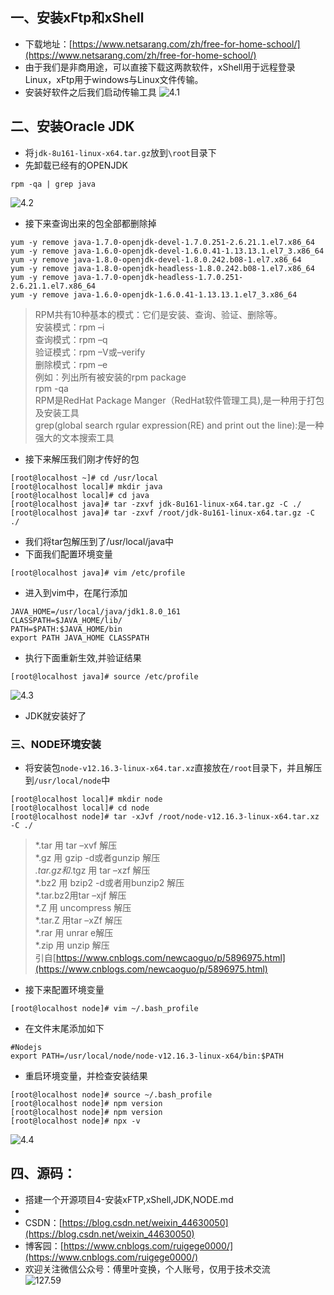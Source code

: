 ## 一、安装xFtp和xShell
- 下载地址：[https://www.netsarang.com/zh/free-for-home-school/](https://www.netsarang.com/zh/free-for-home-school/)
- 由于我们是非商用途，可以直接下载这两款软件，xShell用于远程登录Linux，xFtp用于windows与Linux文件传输。
- 安装好软件之后我们启动传输工具
![4.1](https://imgkr2.cn-bj.ufileos.com/d1a1206c-8229-49fe-9ca5-a34ca907ff05.png?UCloudPublicKey=TOKEN_8d8b72be-579a-4e83-bfd0-5f6ce1546f13&Signature=ETbsichYZcWoHGHqGLtBqK6Tuz4%253D&Expires=1596554236)

## 二、安装Oracle JDK
- 将`jdk-8u161-linux-x64.tar.gz`放到`\root`目录下
- 先卸载已经有的OPENJDK
```Linux
rpm -qa | grep java
```
![4.2](https://imgkr2.cn-bj.ufileos.com/1016c3df-c2bc-4c3b-96a9-0377ed0d175c.png?UCloudPublicKey=TOKEN_8d8b72be-579a-4e83-bfd0-5f6ce1546f13&Signature=KOiv0%252BFdToaTZ6hStlA1RsvyyaA%253D&Expires=1596554531)
- 接下来查询出来的包全部都删除掉
```Linux
yum -y remove java-1.7.0-openjdk-devel-1.7.0.251-2.6.21.1.el7.x86_64
yum -y remove java-1.6.0-openjdk-devel-1.6.0.41-1.13.13.1.el7_3.x86_64
yum -y remove java-1.8.0-openjdk-devel-1.8.0.242.b08-1.el7.x86_64
yum -y remove java-1.8.0-openjdk-headless-1.8.0.242.b08-1.el7.x86_64
yum -y remove java-1.7.0-openjdk-headless-1.7.0.251-2.6.21.1.el7.x86_64
yum -y remove java-1.6.0-openjdk-1.6.0.41-1.13.13.1.el7_3.x86_64
```
> RPM共有10种基本的模式：它们是安装、查询、验证、删除等。\
安装模式：rpm –i\
查询模式：rpm –q\
验证模式：rpm –V或–verify\
删除模式：rpm –e\
例如：列出所有被安装的rpm package\
rpm -qa\
RPM是RedHat Package Manger（RedHat软件管理工具),是一种用于打包及安装工具\
grep(global search rgular expression(RE) and print out the line):是一种强大的文本搜索工具 

- 接下来解压我们刚才传好的包
```Linux
[root@localhost ~]# cd /usr/local
[root@localhost local]# mkdir java
[root@localhost local]# cd java
[root@localhost java]# tar -zxvf jdk-8u161-linux-x64.tar.gz -C ./
[root@localhost java]# tar -zxvf /root/jdk-8u161-linux-x64.tar.gz -C ./
```
- 我们将tar包解压到了/usr/local/java中
- 下面我们配置环境变量
```Linux
[root@localhost java]# vim /etc/profile
```
- 进入到vim中，在尾行添加
```vim
JAVA_HOME=/usr/local/java/jdk1.8.0_161
CLASSPATH=$JAVA_HOME/lib/
PATH=$PATH:$JAVA_HOME/bin
export PATH JAVA_HOME CLASSPATH
```
- 执行下面重新生效,并验证结果
```Linux
[root@localhost java]# source /etc/profile
```
![4.3](https://imgkr2.cn-bj.ufileos.com/f493c1d9-5b18-4d1a-83c5-91f4799ee4fe.png?UCloudPublicKey=TOKEN_8d8b72be-579a-4e83-bfd0-5f6ce1546f13&Signature=lEsji8nwFwjYfSRh5qq9L810WUI%253D&Expires=1596556261)
- JDK就安装好了
### 三、NODE环境安装
- 将安装包`node-v12.16.3-linux-x64.tar.xz`直接放在`/root`目录下，并且解压到`/usr/local/node`中
```Linux
[root@localhost local]# mkdir node
[root@localhost local]# cd node
[root@localhost node]# tar -xJvf /root/node-v12.16.3-linux-x64.tar.xz -C ./
```
> *.tar 用 tar –xvf 解压\
*.gz 用 gzip -d或者gunzip 解压\
*.tar.gz和*.tgz 用 tar –xzf 解压\
*.bz2 用 bzip2 -d或者用bunzip2 解压\
*.tar.bz2用tar –xjf 解压\
*.Z 用 uncompress 解压\
*.tar.Z 用tar –xZf 解压\
*.rar 用 unrar e解压\
*.zip 用 unzip 解压\
引自[https://www.cnblogs.com/newcaoguo/p/5896975.html](https://www.cnblogs.com/newcaoguo/p/5896975.html)
- 接下来配置环境变量
```Linux
[root@localhost node]# vim ~/.bash_profile
```
- 在文件末尾添加如下
```vim
#Nodejs
export PATH=/usr/local/node/node-v12.16.3-linux-x64/bin:$PATH
```
- 重启环境变量，并检查安装结果
```Linux
[root@localhost node]# source ~/.bash_profile
[root@localhost node]# npm version
[root@localhost node]# npm version
[root@localhost node]# npx -v
```
![4.4](https://imgkr2.cn-bj.ufileos.com/c919a0a5-cde4-42a4-965c-2db722a8ec30.png?UCloudPublicKey=TOKEN_8d8b72be-579a-4e83-bfd0-5f6ce1546f13&Signature=HKg%252BUBm7r11ubaVVuA1R09JOan0%253D&Expires=1596557229)

## 四、源码：
- 搭建一个开源项目4-安装xFTP,xShell,JDK,NODE.md
- 
- CSDN：[https://blog.csdn.net/weixin_44630050](https://blog.csdn.net/weixin_44630050)
- 博客园：[https://www.cnblogs.com/ruigege0000/](https://www.cnblogs.com/ruigege0000/)
- 欢迎关注微信公众号：傅里叶变换，个人账号，仅用于技术交流\
![127.59](https://static01.imgkr.com/temp/bd7c665638af480e97f18afd5062a416.jpg)
